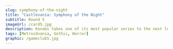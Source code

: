 ```yaml
---
slug: symphony-of-the-night
title: "Castlevania: Symphony of the Night"
subtitle: Round 5
imageUrl: /card5.jpg
description: Konami takes one of its most popular series to the next level and Alucard finally meets his Dad eye to eye
tags: [Metroidvania, Gothic, Horror]
graphic: /gameclub5.jpg
---
```

